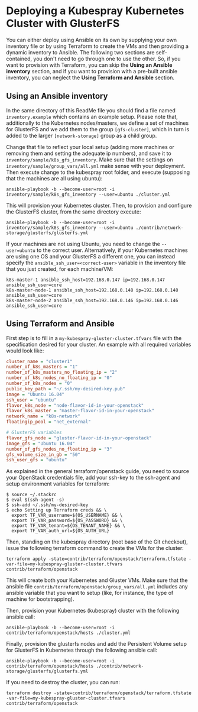 
# Deploying a Kubespray Kubernetes Cluster with GlusterFS

You can either deploy using Ansible on its own by supplying your own inventory file or by using Terraform to create the VMs and then providing a dynamic inventory to Ansible. The following two sections are self-contained, you don't need to go through one to use the other. So, if you want to provision with Terraform, you can skip the **Using an Ansible inventory** section, and if you want to provision with a pre-built ansible inventory, you can neglect the **Using Terraform and Ansible**  section.

## Using an Ansible inventory

In the same directory of this ReadMe file you should find a file named `inventory.example` which contains an example setup. Please note that, additionally to the Kubernetes nodes/masters, we define a set of machines for GlusterFS and we add them to the group `[gfs-cluster]`, which in turn is added to the larger `[network-storage]` group as a child group.

Change that file to reflect your local setup (adding more machines or removing them and setting the adequate ip numbers), and save it to `inventory/sample/k8s_gfs_inventory`. Make sure that the settings on `inventory/sample/group_vars/all.yml` make sense with your deployment. Then execute change to the kubespray root folder, and execute (supposing that the machines are all using ubuntu):

```shell
ansible-playbook -b --become-user=root -i inventory/sample/k8s_gfs_inventory --user=ubuntu ./cluster.yml
```

This will provision your Kubernetes cluster. Then, to provision and configure the GlusterFS cluster, from the same directory execute:

```shell
ansible-playbook -b --become-user=root -i inventory/sample/k8s_gfs_inventory --user=ubuntu ./contrib/network-storage/glusterfs/glusterfs.yml
```

If your machines are not using Ubuntu, you need to change the `--user=ubuntu` to the correct user. Alternatively, if your Kubernetes machines are using one OS and your GlusterFS a different one, you can instead specify the `ansible_ssh_user=<correct-user>` variable in the inventory file that you just created, for each machine/VM:

```shell
k8s-master-1 ansible_ssh_host=192.168.0.147 ip=192.168.0.147 ansible_ssh_user=core
k8s-master-node-1 ansible_ssh_host=192.168.0.148 ip=192.168.0.148 ansible_ssh_user=core
k8s-master-node-2 ansible_ssh_host=192.168.0.146 ip=192.168.0.146 ansible_ssh_user=core
```

## Using Terraform and Ansible

First step is to fill in a `my-kubespray-gluster-cluster.tfvars` file with the specification desired for your cluster. An example with all required variables would look like:

```ini
cluster_name = "cluster1"
number_of_k8s_masters = "1"
number_of_k8s_masters_no_floating_ip = "2"
number_of_k8s_nodes_no_floating_ip = "0"
number_of_k8s_nodes = "0"
public_key_path = "~/.ssh/my-desired-key.pub"
image = "Ubuntu 16.04"
ssh_user = "ubuntu"
flavor_k8s_node = "node-flavor-id-in-your-openstack"
flavor_k8s_master = "master-flavor-id-in-your-openstack"
network_name = "k8s-network"
floatingip_pool = "net_external"

# GlusterFS variables
flavor_gfs_node = "gluster-flavor-id-in-your-openstack"
image_gfs = "Ubuntu 16.04"
number_of_gfs_nodes_no_floating_ip = "3"
gfs_volume_size_in_gb = "50"
ssh_user_gfs = "ubuntu"
```

As explained in the general terraform/openstack guide, you need to source your OpenStack credentials file, add your ssh-key to the ssh-agent and setup environment variables for terraform:

```shell
$ source ~/.stackrc
$ eval $(ssh-agent -s)
$ ssh-add ~/.ssh/my-desired-key
$ echo Setting up Terraform creds && \
  export TF_VAR_username=${OS_USERNAME} && \
  export TF_VAR_password=${OS_PASSWORD} && \
  export TF_VAR_tenant=${OS_TENANT_NAME} && \
  export TF_VAR_auth_url=${OS_AUTH_URL}
```

Then, standing on the kubespray directory (root base of the Git checkout), issue the following terraform command to create the VMs for the cluster:

```shell
terraform apply -state=contrib/terraform/openstack/terraform.tfstate -var-file=my-kubespray-gluster-cluster.tfvars contrib/terraform/openstack
```

This will create both your Kubernetes and Gluster VMs. Make sure that the ansible file `contrib/terraform/openstack/group_vars/all.yml` includes any ansible variable that you want to setup (like, for instance, the type of machine for bootstrapping).

Then, provision your Kubernetes (kubespray) cluster with the following ansible call:

```shell
ansible-playbook -b --become-user=root -i contrib/terraform/openstack/hosts ./cluster.yml
```

Finally, provision the glusterfs nodes and add the Persistent Volume setup for GlusterFS in Kubernetes through the following ansible call:

```shell
ansible-playbook -b --become-user=root -i contrib/terraform/openstack/hosts ./contrib/network-storage/glusterfs/glusterfs.yml
```

If you need to destroy the cluster, you can run:

```shell
terraform destroy -state=contrib/terraform/openstack/terraform.tfstate -var-file=my-kubespray-gluster-cluster.tfvars contrib/terraform/openstack
```